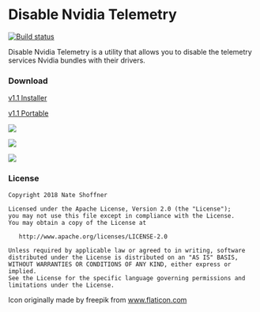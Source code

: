 Disable Nvidia Telemetry
====================

[![Build status](https://ci.appveyor.com/api/projects/status/ehusy6jle2om8t3g/branch/master?svg=true)](https://ci.appveyor.com/project/NateShoffner/disable-nvidia-telemetry/branch/master)


Disable Nvidia Telemetry is a utility that allows you to disable the telemetry services Nvidia bundles with their drivers.

 ### Download ###

 [v1.1 Installer](https://github.com/NateShoffner/Disable-Nvidia-Telemetry/releases/download/1.1/Disable.Nvidia.Telemetry.1.1.0.16.Setup.exe)
 
 [v1.1 Portable](https://github.com/NateShoffner/Disable-Nvidia-Telemetry/releases/download/1.1/Disable.Nvidia.Telemetry.1.1.0.16.Portable.exe)


![](http://i.imgur.com/0w5eIdN.png)

![](http://i.imgur.com/ulsBmfd.png)

![](http://i.imgur.com/l8PBL3B.png)

 ### License ###

    Copyright 2018 Nate Shoffner

    Licensed under the Apache License, Version 2.0 (the "License");
    you may not use this file except in compliance with the License.
    You may obtain a copy of the License at

       http://www.apache.org/licenses/LICENSE-2.0

    Unless required by applicable law or agreed to in writing, software
    distributed under the License is distributed on an "AS IS" BASIS,
    WITHOUT WARRANTIES OR CONDITIONS OF ANY KIND, either express or implied.
    See the License for the specific language governing permissions and
    limitations under the License.

Icon originally made by freepik from www.flaticon.com